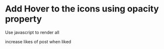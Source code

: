 # Add Hover to the icons using opacity property


Use javascript to render all

increase likes of post when liked

